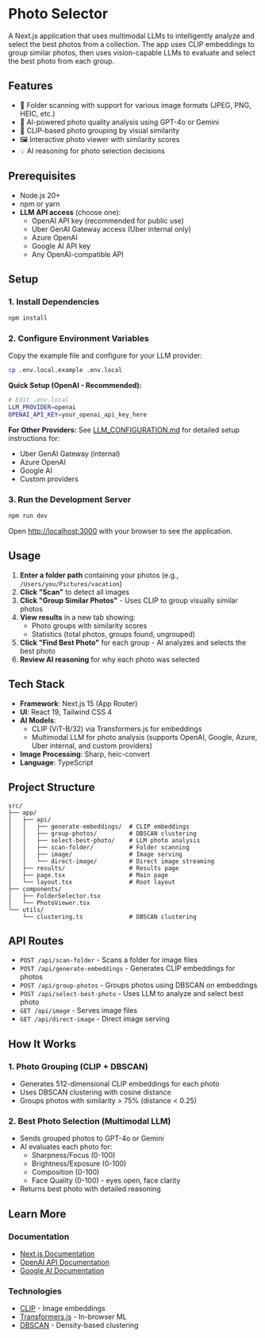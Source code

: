 # Photo Selector

A Next.js application that uses multimodal LLMs to intelligently analyze and select the best photos from a collection. The app uses CLIP embeddings to group similar photos, then uses vision-capable LLMs to evaluate and select the best photo from each group.

## Features

- 📁 Folder scanning with support for various image formats (JPEG, PNG, HEIC, etc.)
- 🤖 AI-powered photo quality analysis using GPT-4o or Gemini
- 🎯 CLIP-based photo grouping by visual similarity
- 🖼️ Interactive photo viewer with similarity scores
- 💡 AI reasoning for photo selection decisions

## Prerequisites

- Node.js 20+ 
- npm or yarn
- **LLM API access** (choose one):
  - OpenAI API key (recommended for public use)
  - Uber GenAI Gateway access (Uber internal only)
  - Azure OpenAI
  - Google AI API key
  - Any OpenAI-compatible API

## Setup

### 1. Install Dependencies

```bash
npm install
```

### 2. Configure Environment Variables

Copy the example file and configure for your LLM provider:

```bash
cp .env.local.example .env.local
```

**Quick Setup (OpenAI - Recommended):**
```bash
# Edit .env.local
LLM_PROVIDER=openai
OPENAI_API_KEY=your_openai_api_key_here
```

**For Other Providers:** See [LLM_CONFIGURATION.md](./LLM_CONFIGURATION.md) for detailed setup instructions for:
- Uber GenAI Gateway (internal)
- Azure OpenAI
- Google AI
- Custom providers

### 3. Run the Development Server

```bash
npm run dev
```

Open [http://localhost:3000](http://localhost:3000) with your browser to see the application.

## Usage

1. **Enter a folder path** containing your photos (e.g., `/Users/you/Pictures/vacation`)
2. **Click "Scan"** to detect all images
3. **Click "Group Similar Photos"** - Uses CLIP to group visually similar photos
4. **View results** in a new tab showing:
   - Photo groups with similarity scores
   - Statistics (total photos, groups found, ungrouped)
5. **Click "Find Best Photo"** for each group - AI analyzes and selects the best photo
6. **Review AI reasoning** for why each photo was selected

## Tech Stack

- **Framework**: Next.js 15 (App Router)
- **UI**: React 19, Tailwind CSS 4
- **AI Models**: 
  - CLIP (ViT-B/32) via Transformers.js for embeddings
  - Multimodal LLM for photo analysis (supports OpenAI, Google, Azure, Uber internal, and custom providers)
- **Image Processing**: Sharp, heic-convert
- **Language**: TypeScript

## Project Structure

```
src/
├── app/
│   ├── api/
│   │   ├── generate-embeddings/  # CLIP embeddings
│   │   ├── group-photos/         # DBSCAN clustering
│   │   ├── select-best-photo/    # LLM photo analysis
│   │   ├── scan-folder/          # Folder scanning
│   │   ├── image/                # Image serving
│   │   └── direct-image/         # Direct image streaming
│   ├── results/                  # Results page
│   ├── page.tsx                  # Main page
│   └── layout.tsx                # Root layout
├── components/
│   ├── FolderSelector.tsx
│   └── PhotoViewer.tsx
└── utils/
    └── clustering.ts             # DBSCAN clustering
```

## API Routes

- `POST /api/scan-folder` - Scans a folder for image files
- `POST /api/generate-embeddings` - Generates CLIP embeddings for photos
- `POST /api/group-photos` - Groups photos using DBSCAN on embeddings
- `POST /api/select-best-photo` - Uses LLM to analyze and select best photo
- `GET /api/image` - Serves image files
- `GET /api/direct-image` - Direct image serving

## How It Works

### 1. Photo Grouping (CLIP + DBSCAN)
- Generates 512-dimensional CLIP embeddings for each photo
- Uses DBSCAN clustering with cosine distance
- Groups photos with similarity > 75% (distance < 0.25)

### 2. Best Photo Selection (Multimodal LLM)
- Sends grouped photos to GPT-4o or Gemini
- AI evaluates each photo for:
  - Sharpness/Focus (0-100)
  - Brightness/Exposure (0-100)
  - Composition (0-100)
  - Face Quality (0-100) - eyes open, face clarity
- Returns best photo with detailed reasoning

## Learn More

### Documentation
- [Next.js Documentation](https://nextjs.org/docs)
- [OpenAI API Documentation](https://platform.openai.com/docs)
- [Google AI Documentation](https://ai.google.dev/docs)

### Technologies
- [CLIP](https://github.com/openai/CLIP) - Image embeddings
- [Transformers.js](https://huggingface.co/docs/transformers.js) - In-browser ML
- [DBSCAN](https://en.wikipedia.org/wiki/DBSCAN) - Density-based clustering
